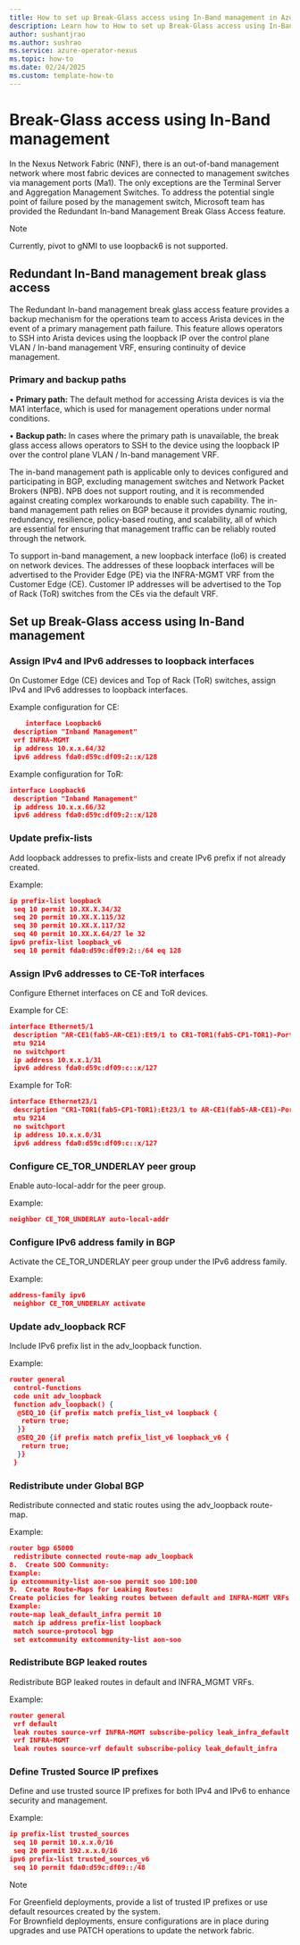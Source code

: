 ```yaml
---
title: How to set up Break-Glass access using In-Band management in Azure Operator Nexus Network Fabric
description: Learn how to How to set up Break-Glass access using In-Band management 
author: sushantjrao
ms.author: sushrao
ms.service: azure-operator-nexus
ms.topic: how-to
ms.date: 02/24/2025
ms.custom: template-how-to
---
```


# Break-Glass access using In-Band management

In the Nexus Network Fabric (NNF), there is an out-of-band management network where most fabric devices are connected to management switches via management ports (Ma1). The only exceptions are the Terminal Server and Aggregation Management Switches.
To address the potential single point of failure posed by the management switch, Microsoft team has provided the Redundant In-band Management Break Glass Access feature. 

> [!Note]
> Currently, pivot to gNMI to use loopback6 is not supported.

## Redundant In-Band management break glass access
The Redundant In-band management break glass access feature provides a backup mechanism for the operations team to access Arista devices in the event of a primary management path failure. This feature allows operators to SSH into Arista devices using the loopback IP over the control plane VLAN / In-band management VRF, ensuring continuity of device management.

### Primary and backup paths

•	**Primary path:** The default method for accessing Arista devices is via the MA1 interface, which is used for management operations under normal conditions.

•	**Backup path:** In cases where the primary path is unavailable, the break glass access allows operators to SSH to the device using the loopback IP over the control plane VLAN / In-band management VRF.

The in-band management path is applicable only to devices configured and participating in BGP, excluding management switches and Network Packet Brokers (NPB). NPB does not support routing, and it is recommended against creating complex workarounds to enable such capability. The in-band management path relies on BGP because it provides dynamic routing, redundancy, resilience, policy-based routing, and scalability, all of which are essential for ensuring that management traffic can be reliably routed through the network.

To support in-band management, a new loopback interface (lo6) is created on network devices. The addresses of these loopback interfaces will be advertised to the Provider Edge (PE) via the INFRA-MGMT VRF from the Customer Edge (CE). Customer IP addresses will be advertised to the Top of Rack (ToR) switches from the CEs via the default VRF.

## Set up Break-Glass access using In-Band management

### Assign IPv4 and IPv6 addresses to loopback interfaces

On Customer Edge (CE) devices and Top of Rack (ToR) switches, assign IPv4 and IPv6 addresses to loopback interfaces.

Example configuration for CE:

```json
	interface Loopback6
 description "Inband Management"
 vrf INFRA-MGMT
 ip address 10.x.x.64/32
 ipv6 address fda0:d59c:df09:2::x/128
```

Example configuration for ToR:

```json
interface Loopback6
 description "Inband Management"
 ip address 10.x.x.66/32
 ipv6 address fda0:d59c:df09:2::x/128
 ```

 ### Update prefix-lists

Add loopback addresses to prefix-lists and create IPv6 prefix if not already created.

Example:

```json
ip prefix-list loopback
 seq 10 permit 10.XX.X.34/32
 seq 20 permit 10.XX.X.115/32
 seq 30 permit 10.XX.X.117/32
 seq 40 permit 10.XX.X.64/27 le 32
ipv6 prefix-list loopback_v6
 seq 10 permit fda0:d59c:df09:2::/64 eq 128
```


### Assign IPv6 addresses to CE-ToR interfaces

Configure Ethernet interfaces on CE and ToR devices.

Example for CE:

```json
interface Ethernet5/1
 description "AR-CE1(fab5-AR-CE1):Et9/1 to CR1-TOR1(fab5-CP1-TOR1)-Port23"
 mtu 9214
 no switchport
 ip address 10.x.x.1/31
 ipv6 address fda0:d59c:df09:c::x/127
```

Example for ToR:

```json
interface Ethernet23/1
 description "CR1-TOR1(fab5-CP1-TOR1):Et23/1 to AR-CE1(fab5-AR-CE1)-Port05"
 mtu 9214
 no switchport
 ip address 10.x.x.0/31
 ipv6 address fda0:d59c:df09:c::x/127
```

### Configure CE_TOR_UNDERLAY peer group

Enable auto-local-addr for the peer group.

Example:

```json
neighbor CE_TOR_UNDERLAY auto-local-addr
```

### Configure IPv6 address family in BGP

Activate the CE_TOR_UNDERLAY peer group under the IPv6 address family.

Example:

```json
address-family ipv6
 neighbor CE_TOR_UNDERLAY activate
```

### Update adv_loopback RCF

Include IPv6 prefix list in the adv_loopback function.

Example:

```json
router general
 control-functions
 code unit adv_loopback
 function adv_loopback() {
  @SEQ_10 {if prefix match prefix_list_v4 loopback {
   return true;
  }}
  @SEQ_20 {if prefix match prefix_list_v6 loopback_v6 {
   return true;
  }}
 }
 ```

### Redistribute under Global BGP

Redistribute connected and static routes using the adv_loopback route-map.

Example:

```json
router bgp 65000
 redistribute connected route-map adv_loopback
8.	Create SOO Community:
Example:
ip extcommunity-list aon-soo permit soo 100:100
9.	Create Route-Maps for Leaking Routes:
Create policies for leaking routes between default and INFRA-MGMT VRFs and assign SOO.
Example:
route-map leak_default_infra permit 10
 match ip address prefix-list loopback
 match source-protocol bgp
 set extcommunity extcommunity-list aon-soo
```

### Redistribute BGP leaked routes

Redistribute BGP leaked routes in default and INFRA_MGMT VRFs.

Example:

```json
router general
 vrf default
 leak routes source-vrf INFRA-MGMT subscribe-policy leak_infra_default
 vrf INFRA-MGMT
 leak routes source-vrf default subscribe-policy leak_default_infra
 ```

### Define Trusted Source IP prefixes

Define and use trusted source IP prefixes for both IPv4 and IPv6 to enhance security and management.

Example:

```json
ip prefix-list trusted_sources
 seq 10 permit 10.x.x.0/16
 seq 20 permit 192.x.x.0/16
ipv6 prefix-list trusted_sources_v6
 seq 10 permit fda0:d59c:df09::/48
```

> [!Note]
> For Greenfield deployments, provide a list of trusted IP prefixes or use default resources created by the system. <br> For Brownfield deployments, ensure configurations are in place during upgrades and use PATCH operations to update the network fabric.